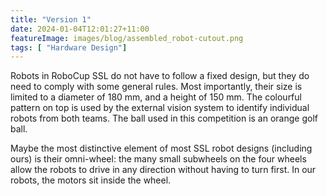 ```yaml
---
title: "Version 1"
date: 2024-01-04T12:01:27+11:00
featureImage: images/blog/assembled_robot-cutout.png
tags: [ "Hardware Design"]
---
```


Robots in RoboCup SSL do not have to follow a fixed design, but they do need to comply with some general rules. Most importantly, their size is limited to a diameter of 180 mm, and a height of 150 mm. The colourful pattern on top is used by the external vision system to identify individual robots from both teams.  The ball used in this competition is an orange golf ball.

Maybe the most distinctive element of most SSL robot designs (including ours) is their omni-wheel: the many small subwheels on the four wheels allow the robots to drive in any direction without having to turn first. In our robots, the motors sit inside the wheel.
